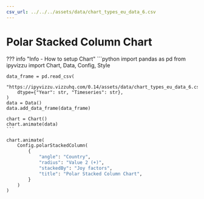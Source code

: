 ```yaml
---
csv_url: ../../../assets/data/chart_types_eu_data_6.csv
---
```


# Polar Stacked Column Chart

<div id="example_01"></div>

??? info "Info - How to setup Chart"
    ```python
    import pandas as pd
    from ipyvizzu import Chart, Data, Config, Style

    data_frame = pd.read_csv(
        "https://ipyvizzu.vizzuhq.com/0.14/assets/data/chart_types_eu_data_6.csv",
        dtype={"Year": str, "Timeseries": str},
    )
    data = Data()
    data.add_data_frame(data_frame)

    chart = Chart()
    chart.animate(data)
    ```

```python
chart.animate(
    Config.polarStackedColumn(
        {
            "angle": "Country",
            "radius": "Value 2 (+)",
            "stackedBy": "Joy factors",
            "title": "Polar Stacked Column Chart",
        }
    )
)
```

<script src="./42a_P_R_polar_stacked_column.js"></script>
